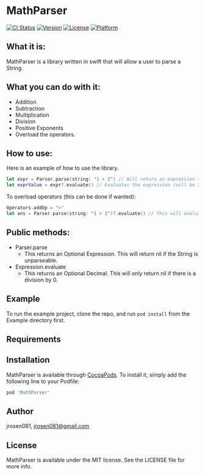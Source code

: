 # MathParser

[![CI Status](https://img.shields.io/travis/jrosen081/MathParser.svg?style=flat)](https://travis-ci.org/jrosen081/MathParser)
[![Version](https://img.shields.io/cocoapods/v/MathParser.svg?style=flat)](https://cocoapods.org/pods/MathParser)
[![License](https://img.shields.io/cocoapods/l/MathParser.svg?style=flat)](https://cocoapods.org/pods/MathParser)
[![Platform](https://img.shields.io/cocoapods/p/MathParser.svg?style=flat)](https://cocoapods.org/pods/MathParser)

## What it is:
MathParser is a library written in swift that will allow a user to parse a String.

## What you can do with it:
* Addition
* Subtraction
* Multiplication
* Division
* Positive Exponents
* Overload the operators.

## How to use:
Here is an example of how to use the library.
``` swift
let expr = Parser.parse(string: "1 + 2") // Will return an expression that can be evaluated.
let exprValue = expr?.evaluate() // Evaluates the expression (will be 3 in this example)
```

To overload operators (this can be done if wanted):
```swift
Operators.addOp = ">"
let ans = Parser.parse(string: "1 > 2")?.evaluate() // This will evaluate to 3 with the new operator
```

## Public methods:
* Parser.parse
  * This returns an Optional Expression. This will return nil if the String is unparseable.
* Expression.evaluate
  * This returns an Optional Decimal. This will only return nil if there is a division by 0.

## Example

To run the example project, clone the repo, and run `pod install` from the Example directory first.

## Requirements

## Installation

MathParser is available through [CocoaPods](https://cocoapods.org). To install
it, simply add the following line to your Podfile:

```ruby
pod 'MathParser'
```

## Author

jrosen081, jrosen081@gmail.com

## License

MathParser is available under the MIT license. See the LICENSE file for more info.
